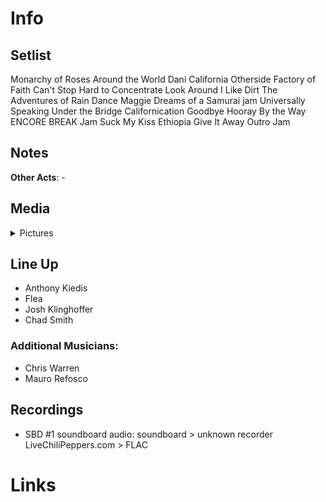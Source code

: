 # Info

## Setlist

Monarchy of Roses
Around the World
Dani California
Otherside
Factory of Faith
Can't Stop
Hard to Concentrate
Look Around
I Like Dirt
The Adventures of Rain Dance Maggie
Dreams of a Samurai jam
Universally Speaking
Under the Bridge
Californication
Goodbye Hooray
By the Way
ENCORE BREAK
Jam
Suck My Kiss
Ethiopia
Give It Away
Outro Jam

## Notes

**Other Acts**: -

## Media 

<details>
  <summary>Pictures</summary>
  <!--<img alt="Setlist" title="Setlist" src="_.jpg" height="200" />
  <img alt="Flyer" title="Flyer" src="_.jpg" height="200" />-->
</details>

## Line Up

* Anthony Kiedis
* Flea
* Josh Klinghoffer
* Chad Smith

### Additional Musicians:

* Chris Warren  
* Mauro Refosco

## Recordings

* SBD #1 soundboard audio: soundboard > unknown recorder LiveChiliPeppers.com > FLAC

# Links